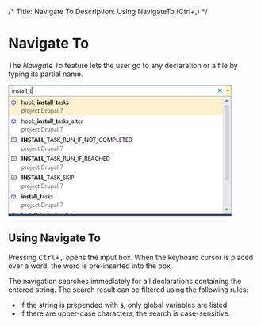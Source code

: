 /*
Title: Navigate To
Description: Using NavigateTo (Ctrl+,)
*/

# Navigate To

The *Navigate To* feature lets the user go to any declaration or a file by typing its partial name.

![Navigate To](imgs/navigate-to.png)

## Using Navigate To

Pressing <kbd>Ctrl+,</kbd> opens the input box. When the keyboard cursor is placed over a word, the word is pre-inserted into the box.

The navigation searches immediately for all declarations containing the entered string. The search result can be filtered using the following rules:
- If the string is prepended with `$`, only global variables are listed.
- If there are upper-case characters, the search is case-sensitive.
